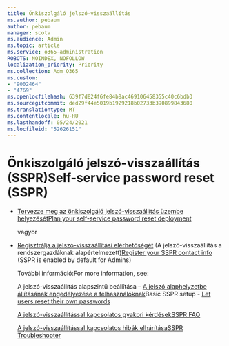 ```yaml
---
title: Önkiszolgáló jelszó-visszaállítás
ms.author: pebaum
author: pebaum
manager: scotv
ms.audience: Admin
ms.topic: article
ms.service: o365-administration
ROBOTS: NOINDEX, NOFOLLOW
localization_priority: Priority
ms.collection: Adm_O365
ms.custom:
- "9002464"
- "4769"
ms.openlocfilehash: 639f7d824f6fe84b8ac469106458355c40c6bdb3
ms.sourcegitcommit: ded29f44e5019b1929218b02733b390899843680
ms.translationtype: MT
ms.contentlocale: hu-HU
ms.lasthandoff: 05/24/2021
ms.locfileid: "52626151"
---
```

# <a name="self-service-password-reset-sspr"></a><span data-ttu-id="4a2a9-102">Önkiszolgáló jelszó-visszaállítás (SSPR)</span><span class="sxs-lookup"><span data-stu-id="4a2a9-102">Self-service password reset (SSPR)</span></span>

- [<span data-ttu-id="4a2a9-103">Tervezze meg az önkiszolgáló jelszó-visszaállítás üzembe helyezését</span><span class="sxs-lookup"><span data-stu-id="4a2a9-103">Plan your self-service password reset deployment</span></span>](https://go.microsoft.com/fwlink/?linkid=2142944)  

    <span data-ttu-id="4a2a9-104">vagy</span><span class="sxs-lookup"><span data-stu-id="4a2a9-104">or</span></span>
- <span data-ttu-id="4a2a9-105">[Regisztrálja a jelszó-visszaállítási elérhetőségét](https://mysignins.microsoft.com/security-info) (A jelszó-visszaállítás a rendszergazdáknak alapértelmezett)</span><span class="sxs-lookup"><span data-stu-id="4a2a9-105">[Register your SSPR contact info](https://mysignins.microsoft.com/security-info) (SSPR is enabled by default for Admins)</span></span>

    <span data-ttu-id="4a2a9-106">További információ:</span><span class="sxs-lookup"><span data-stu-id="4a2a9-106">For more information, see:</span></span>

    <span data-ttu-id="4a2a9-107">A jelszó-visszaállítás alapszintű beállítása – [A jelszó alaphelyzetbe állításának engedélyezése a felhasználóknak](/microsoft-365/admin/add-users/let-users-reset-passwords)</span><span class="sxs-lookup"><span data-stu-id="4a2a9-107">Basic SSPR setup - [Let users reset their own passwords](/microsoft-365/admin/add-users/let-users-reset-passwords)</span></span>

    [<span data-ttu-id="4a2a9-108">A jelszó-visszaállítással kapcsolatos gyakori kérdések</span><span class="sxs-lookup"><span data-stu-id="4a2a9-108">SSPR FAQ</span></span>](/azure/active-directory/authentication/active-directory-passwords-faq)

    [<span data-ttu-id="4a2a9-109">A jelszó-visszaállítással kapcsolatos hibák elhárítása</span><span class="sxs-lookup"><span data-stu-id="4a2a9-109">SSPR Troubleshooter</span></span>](/azure/active-directory/authentication/active-directory-passwords-troubleshoot)
